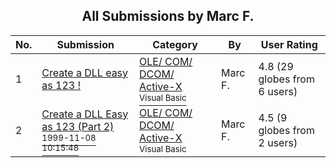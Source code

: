 ﻿<div align="center">

## All Submissions by Marc F\.

</div>

No.  | Submission | Category | By   | User Rating
---- | ---------- | -------- | ---- | -----------
1 | [Create a DLL easy as 123 \!<br />](https://github.com/Planet-Source-Code/marc-f-create-a-dll-easy-as-123__1-4372) | [OLE/ COM/ DCOM/ Active\-X<br /><sup>Visual Basic</sup>](../ByCategory/ole-com-dcom-active-x__1-29.md) | Marc F\. | 4.8 (29 globes from 6 users)
2 | [Create a DLL Easy as 123 \(Part 2\)<br /><sup>1999-11-08 10:15:48</sup>](https://github.com/Planet-Source-Code/marc-f-create-a-dll-easy-as-123-part-2__1-4395) | [OLE/ COM/ DCOM/ Active\-X<br /><sup>Visual Basic</sup>](../ByCategory/ole-com-dcom-active-x__1-29.md) | Marc F\. | 4.5 (9 globes from 2 users)
